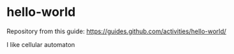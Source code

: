 # hello-world
Repository from this guide: https://guides.github.com/activities/hello-world/

I like cellular automaton
